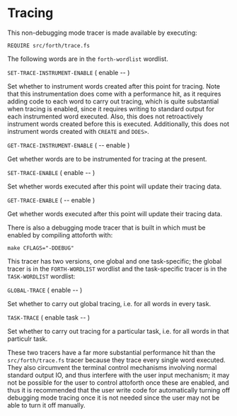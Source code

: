 # Tracing

This non-debugging mode tracer is made available by executing:

    REQUIRE src/forth/trace.fs

The following words are in the `forth-wordlist` wordlist.

`SET-TRACE-INSTRUMENT-ENABLE` ( enable -- )

Set whether to instrument words created after this point for tracing. Note that this instrumentation does come with a performance hit, as it requires adding code to each word to carry out tracing, which is quite substantial when tracing is enabled, since it requires writing to standard output for each instrumented word executed. Also, this does not retroactively instrument words created before this is executed. Additionally, this does not instrument words created with `CREATE` and `DOES>`.

`GET-TRACE-INSTRUMENT-ENABLE` ( -- enable )

Get whether words are to be instrumented for tracing at the present.

`SET-TRACE-ENABLE` ( enable -- )

Set whether words executed after this point will update their tracing data.

`GET-TRACE-ENABLE` ( -- enable )

Get whether words executed after this point will update their tracing data.

There is also a debugging mode tracer that is built in which must be enabled by compiling attoforth with:

    make CFLAGS="-DDEBUG"

This tracer has two versions, one global and one task-specific; the global tracer is in the `FORTH-WORDLIST` wordlist and the task-specific tracer is in the `TASK-WORDLIST` wordlist:

`GLOBAL-TRACE` ( enable -- )

Set whether to carry out global tracing, i.e. for all words in every task.

`TASK-TRACE` ( enable task -- )

Set whether to carry out tracing for a particular task, i.e. for all words in that particulr task.

These two tracers have a far more substantial performance hit than the `src/forth/trace.fs` tracer because they trace every single word executed. They also circumvent the terminal control mechanisms involving normal standard output IO, and thus interfere with the user input mechanism; it may not be possible for the user to control attoforth once these are enabled, and thus it is recommended that the user write code for automatically turning off debugging mode tracing once it is not needed since the user may not be able to turn it off manually.